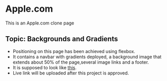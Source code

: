 # Apple.com
This is an Apple.com clone page
## Topic: Backgrounds and Gradients
* Positioning on this page has been achieved using flexbox.
* It contains a navbar with gradients deployed, a background image that extends about 50% of the page,several image links and a footer.
* It is supposed to look like [this](https://web.archive.org/web/20140301004610/http://www.apple.com/).
* Live link will be uploaded after this project is approved.

